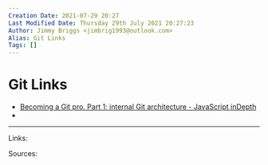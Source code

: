 ```yaml
---
Creation Date: 2021-07-29 20:27
Last Modified Date: Thursday 29th July 2021 20:27:23
Author: Jimmy Briggs <jimbrig1993@outlook.com>
Alias: Git Links
Tags: []
---
```


# Git Links

- [Becoming a Git pro. Part 1: internal Git architecture - JavaScript inDepth](https://indepth.dev/posts/1168/becoming-a-git-pro-part-1-internal-git-architecture)
- 
***

Links: 

Sources:


